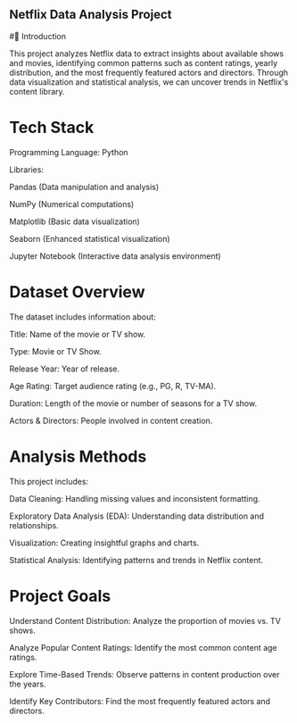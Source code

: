 ## Netflix Data Analysis Project

#📌 Introduction

This project analyzes Netflix data to extract insights about available shows and movies, identifying common patterns such as content ratings, yearly distribution, and the most frequently featured actors and directors. Through data visualization and statistical analysis, we can uncover trends in Netflix's content library.

# Tech Stack

Programming Language: Python 

Libraries:

Pandas  (Data manipulation and analysis)

NumPy  (Numerical computations)

Matplotlib  (Basic data visualization)

Seaborn  (Enhanced statistical visualization)

Jupyter Notebook  (Interactive data analysis environment)

# Dataset Overview

The dataset includes information about:

 Title: Name of the movie or TV show.

 Type: Movie or TV Show.

 Release Year: Year of release.

 Age Rating: Target audience rating (e.g., PG, R, TV-MA).

 Duration: Length of the movie or number of seasons for a TV show.

 Actors & Directors: People involved in content creation.
# Analysis Methods

This project includes:

Data Cleaning: Handling missing values and inconsistent formatting.

Exploratory Data Analysis (EDA): Understanding data distribution and relationships.

Visualization: Creating insightful graphs and charts.

Statistical Analysis: Identifying patterns and trends in Netflix content.

# Project Goals

 Understand Content Distribution: Analyze the proportion of movies vs. TV shows.

 Analyze Popular Content Ratings: Identify the most common content age ratings.

 Explore Time-Based Trends: Observe patterns in content production over the years.

 Identify Key Contributors: Find the most frequently featured actors and directors.
